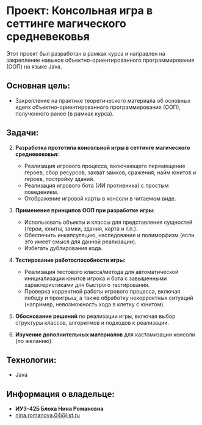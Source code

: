 # Проект: Консольная игра в сеттинге магического средневековья

Этот проект был разработан в рамках курса и направлен на закрепление навыков объектно-ориентированного программирования (ООП) на языке Java.

## Основная цель:

*   Закрепление на практике теоретического материала об основных идеях объектно-ориентированного программирования (ООП), полученного ранее (в рамках курса).

## Задачи:

2.  **Разработка прототипа консольной игры в сеттинге магического средневековья:**

    *   Реализация игрового процесса, включающего перемещение героев, сбор ресурсов, захват замков, сражения, найм юнитов и героев, постройку зданий.
    *   Реализация игрового бота (ИИ противника) с простым поведением.
    *   Отображение игровой карты в консоли в читаемом виде.

3.  **Применение принципов ООП при разработке игры:**

    *   Использовать объекты и классы для представления сущностей (герои, юниты, замки, здания, карта и т.п.).
    *   Обеспечить инкапсуляцию, наследование и полиморфизм (если это имеет смысл для данной реализации).
    *   Избегать дублирования кода.

4.  **Тестирование работоспособности игры:**

    *   Реализация тестового класса/метода для автоматической инициализации юнитов игрока и бота с завышенными характеристиками для быстрого тестирования.
    *   Проверка корректной работы игрового процесса, включая победу и проигрыш, а также обработку некорректных ситуаций (например, невозможность хода в клетку с юнитом).

5.  **Обоснование решений** по реализации игры, включая выбор структуры классов, алгоритмов и подходов к реализации.

6.  **Изучение дополнительных материалов** для кастомизации консоли (по желанию).

## Технологии:

*   Java

## Информация о владельце:

*   **ИУ3-42Б Блоха Нина Романовна**
*   nina.romanova.04@list.ru